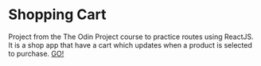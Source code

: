 # Shopping Cart 

Project from the The Odin Project course to practice routes using ReactJS.  
It is a shop app that have a cart which updates when a product is selected to purchase.
[GO!](https://tsjrw.github.io/shopping-cart/#/)